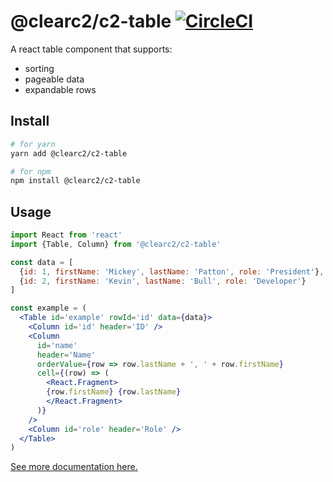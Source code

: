 # @clearc2/c2-table [![CircleCI](https://circleci.com/gh/ClearC2/c2-table.svg?style=svg)](https://circleci.com/gh/ClearC2/c2-table)

A react table component that supports:

- sorting
- pageable data
- expandable rows

## Install

```sh
# for yarn
yarn add @clearc2/c2-table

# for npm
npm install @clearc2/c2-table
```

## Usage

```jsx
import React from 'react'
import {Table, Column} from '@clearc2/c2-table'

const data = [
  {id: 1, firstName: 'Mickey', lastName: 'Patton', role: 'President'},
  {id: 2, firstName: 'Kevin', lastName: 'Bull', role: 'Developer'}
]

const example = (
  <Table id='example' rowId='id' data={data}>
    <Column id='id' header='ID' />
    <Column
      id='name'
      header='Name'
      orderValue={row => row.lastName + ', ' + row.firstName}
      cell={(row) => (
        <React.Fragment>
        {row.firstName} {row.lastName}
        </React.Fragment>
      )}
    />
    <Column id='role' header='Role' />
  </Table>
)
````

[See more documentation here.](https://clearc2.github.io/c2-table/)
